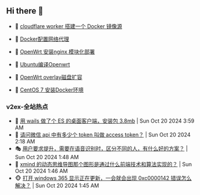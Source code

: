 ## Hi there 👋

<!--
**dkyg666/dkyg666** is a ✨ _special_ ✨ repository because its `README.md` (this file) appears on your GitHub profile.

Here are some ideas to get you started:

- 🔭 I’m currently working on ...
- 🌱 I’m currently learning ...
- 👯 I’m looking to collaborate on ...
- 🤔 I’m looking for help with ...
- 💬 Ask me about ...
- 📫 How to reach me: ...
- 😄 Pronouns: ...
- ⚡ Fun fact: ...
-->

<!-- BLOG-POST-LIST:START -->
- 🦩 [cloudflare worker 搭建一个 Docker 镜像源](http://blog.1996099.xyz/archives/cloudflare-worker-da-jian-yi-ge-docker-jing-xiang-zhan) 

- 🚦 [Docker配置网络代理](http://blog.1996099.xyz/archives/dockerpei-zhi-wang-luo-dai-li) 

- 🫶 [OpenWrt 安装nginx 模块化部署](http://blog.1996099.xyz/archives/openwrt-an-zhuang-nginx-mo-kuai-hua-bu-shu) 

- 🦄 [Ubuntu编译Openwrt](http://blog.1996099.xyz/archives/ubuntuzi-bian-yi-openwrt) 

- 🐻 [OpenWrt overlay磁盘扩容](http://blog.1996099.xyz/archives/openwrt-overlay) 

- 🤖 [CentOS 7 安装Docker环境](http://blog.1996099.xyz/archives/centos-docker) 
<!-- BLOG-POST-LIST:END -->

### v2ex-全站热点
<!-- v2ex:START -->
- 🥸 [用 wails 做了个 ES 的桌面客户端，安装包 3.8mb](https://www.v2ex.com/t/1081878#reply4) | Sun Oct 20 2024 3:59 AM
- 🤗 [请问微信 api 中有多少个 token 叫做 access token？](https://www.v2ex.com/t/1081860#reply2) | Sun Oct 20 2024 2:18 AM
- 🎭 [用户要求提升，需要在语音识别时，区分不同的人，有什么好的方案？](https://www.v2ex.com/t/1081852#reply3) | Sun Oct 20 2024 1:48 AM
- 🥷 [xmind 的动态思维导图那个图形是通过什么前端技术和算法实现的？](https://www.v2ex.com/t/1081851#reply0) | Sun Oct 20 2024 1:46 AM
- 🐵 [打开 windows 365 显示正在更新，一会就会出现 0xc0000142 错误怎么解决？](https://www.v2ex.com/t/1081850#reply17) | Sun Oct 20 2024 1:45 AM<!-- v2ex:END -->

